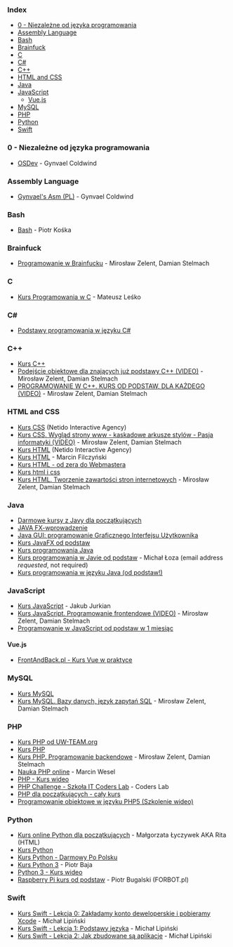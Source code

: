 ### Index

* [0 - Niezależne od języka programowania](#0---niezale%C5%BCne-od-j%C4%99zyka-programowania)
* [Assembly Language](#assembly-language)
* [Bash](#bash)
* [Brainfuck](#brainfuck)
* [C](#c)
* [C#](#csharp)
* [C++](#cpp)
* [HTML and CSS](#html-and-css)
* [Java](#java)
* [JavaScript](#javascript)
    * [Vue.js](#vuejs)
* [MySQL](#mysql)
* [PHP](#php)
* [Python](#python)
* [Swift](#swift)


### 0 - Niezależne od języka programowania

* [OSDev](https://www.youtube.com/playlist?list=PLGhEqiD7wAd5D-fe-Qz027_1yAH3rFMYF) - Gynvael Coldwind


### Assembly Language

* [Gynvael's Asm (PL)](https://www.youtube.com/playlist?list=PL7CA8FE35B665D4DD) - Gynvael Coldwind


### Bash

* [Bash](https://www.youtube.com/playlist?list=PLb5zx7G9W1ZHB8GykWfqKAwXdKRSYWKW5) - Piotr Kośka


### Brainfuck

* [Programowanie w Brainfucku](https://www.youtube.com/watch?v=dzFgY4JsZe8) - Mirosław Zelent, Damian Stelmach


### C

* [Kurs Programowania w C](https://www.youtube.com/playlist?list=PLgeFsJ0yZyikV_e8YDl5rixXu-H6wFIIZ) - Mateusz Leśko


### <a id="csharp"></a>C\#

* [Podstawy programowania w języku C#](https://www.youtube.com/playlist?list=PLk5dbESAmUZh1cLITav0ZmDEqRujsPa93)


### <a id="cpp"></a>C++

* [Kurs C++](https://www.youtube.com/playlist?list=PLE84826ABF088F7E8)
* [Podejście obiektowe dla znających już podstawy C++ (VIDEO)](https://www.youtube.com/playlist?list=PLOYHgt8dIdozvOVheSRb_qPVU-4ZJA7uB) - Mirosław Zelent, Damian Stelmach
* [PROGRAMOWANIE W C++. KURS OD PODSTAW, DLA KAŻDEGO (VIDEO)](https://www.youtube.com/playlist?list=PLOYHgt8dIdoxx0Y5wzs7CFpmBzb40PaDo) - Mirosław Zelent, Damian Stelmach


### HTML and CSS

* [Kurs CSS](http://www.kurshtmlcss.pl/kurs-css) (Netido Interactive Agency)
* [Kurs CSS. Wygląd strony www - kaskadowe arkusze stylów - Pasja informatyki (VIDEO)](https://www.youtube.com/playlist?list=PLOYHgt8dIdow6b2Qm3aTJbKT2BPo5iybv) - Mirosław Zelent, Damian Stelmach
* [Kurs HTML](http://www.kurshtmlcss.pl/kurs-html) (Netido Interactive Agency)
* [Kurs HTML](https://www.youtube.com/playlist?list=PLpwxuvBp359NntV2cLO5LaH6tmd6efmHH) - Marcin Filczyński
* [Kurs HTML - od zera do Webmastera](https://www.youtube.com/playlist?list=PL0zYPqHK5yJWsIn3PIproSyxO3nchPd99)
* [Kurs html i css](https://www.youtube.com/playlist?list=PLs8Otihb6zvfosmWesJ_lkJS_HzL58gSS)
* [Kurs HTML. Tworzenie zawartości stron internetowych](https://www.youtube.com/playlist?list=PLOYHgt8dIdox9Qq3X9iAdSVekS_5Vcp5r) - Mirosław Zelent, Damian Stelmach


### Java

* [Darmowe kursy z Javy dla początkujących](http://programowaniejava.pl/edukacja/darmowe-szkolenia.html)
* [JAVA FX-wprowadzenie](https://www.youtube.com/playlist?list=PL-ikpm9wGd1HkA9PvGTYWZHtO-Xq_i_Mw)
* [Java GUI: programowanie Graficznego Interfejsu Użytkownika](https://www.youtube.com/playlist?list=PL3298E3EB8CFDE9BA)
* [Kurs JavaFX od podstaw](https://www.youtube.com/playlist?list=PLpzwMkmxJDUwQuQR7Rezut5UE_8UGDxkU)
* [Kurs programowania Java](https://www.youtube.com/playlist?list=PLED70A92187B1406A)
* [Kurs programowania w Javie od podstaw](https://programovanie.pl) - Michał Łoza (email address *requested*, not required)
* [Kurs programowania w języku Java (od podstaw!)](https://www.youtube.com/playlist?list=PLTs20Q-BTEMMJHb4GWFT34PAWxYyzndIY)


### JavaScript

* [Kurs JavaScript](https://www.youtube.com/playlist?list=PLGjoxB-1BV8IKoG_fb934nZXSVi_v-4yg) - Jakub Jurkian
* [Kurs JavaScript. Programowanie frontendowe (VIDEO)](https://www.youtube.com/playlist?list=PLOYHgt8dIdoxTUYuHS9ZYNlcJq5R3jBsC) - Mirosław Zelent, Damian Stelmach
* [Programowanie w JavaScript od podstaw w 1 miesiąc](https://www.youtube.com/playlist?list=PLTs20Q-BTEMPRSzhrlAuu7yus1BuOLVrS)


#### Vue.js

* [FrontAndBack.pl - Kurs Vue w praktyce](https://frontandback.pl/tags/kurs-vue-w-praktyce/)


### MySQL

* [Kurs MySQL](https://www.youtube.com/playlist?list=PL748D0ACBEC371708)
* [Kurs MySQL. Bazy danych, język zapytań SQL](https://www.youtube.com/playlist?list=PLOYHgt8dIdoymv-Wzvs8M-OsKFD31VTVZ) - Mirosław Zelent, Damian Stelmach


### PHP

* [Kurs PHP od UW-TEAM.org](https://www.youtube.com/playlist?list=PLE974A9BEF34A967A)
* [Kurs PHP](https://www.youtube.com/playlist?list=PLD54FE15FA250C6C0)
* [Kurs PHP. Programowanie backendowe](https://www.youtube.com/playlist?list=PLOYHgt8dIdox81dbm1JWXQbm2geG1V2uh) - Mirosław Zelent, Damian Stelmach
* [Nauka PHP online](https://kursphp.com/nauka-php-online) - Marcin Wesel
* [PHP - Kurs wideo](https://www.youtube.com/playlist?list=PLbOPmSDkHx2qfl91W8DFF3jhgjhWv6fkm)
* [PHP Challenge - Szkoła IT Coders Lab](https://coderslab.pl/pl/php-challenge/wstep) - Coders Lab
* [PHP dla początkujących - cały kurs](https://www.youtube.com/playlist?list=PL3pH4hKPTCS2XfwSI1VTRvP8xNtzY3gpi)
* [Programowanie obiektowe w języku PHP5 (Szkolenie wideo)](https://www.youtube.com/playlist?list=PL_nu3rOfoPo4HIKGae-kSrJL-ebG7vyQ6)


### Python

* [Kurs online Python dla początkujących](https://www.flynerd.pl/tag/python-kurs) - Małgorzata Łyczywek AKA Rita (HTML)
* [Kurs Python](https://www.youtube.com/playlist?list=PL3yDCQ6GKeEyBOF0gZyBvihDv6n0GNsdm)
* [Kurs Python - Darmowy Po Polsku](https://www.youtube.com/playlist?list=PL_dDQ_G9rdI6dQsDkwqSQyAeXY3uUrWzp)
* [Kurs Python 3](https://www.youtube.com/playlist?list=PLdBHMlEKo8UcOaykMssI1_X6ui0tzTNoH) - Piotr Baja
* [Python 3 - Kurs wideo](https://www.youtube.com/playlist?list=PLbOPmSDkHx2pCboufcEKkinpUuramshmr)
* [Raspberry Pi kurs od podstaw](https://forbot.pl/blog/kurs-raspberry-pi-od-podstaw-wstep-spis-tresci-id23139) - Piotr Bugalski (FORBOT.pl)


### Swift

* [Kurs Swift - Lekcja 0: Zakładamy konto deweloperskie i pobieramy Xcode](https://myapple.pl/posts/8599-kurs-swift-lekcja-0-zakladamy-konto-deweloperskie-i-pobieramy-xcode) - Michał Lipiński
* [Kurs Swift - Lekcja 1: Podstawy języka](https://myapple.pl/posts/8600-kurs-swift-lekcja-1-podstawy-jezyka) - Michał Lipiński
* [Kurs Swift - Lekcja 2: Jak zbudowane są aplikacje](https://myapple.pl/posts/8601-kurs-swift-lekcja-2-jak-zbudowane-sa-aplikacje) - Michał Lipiński
